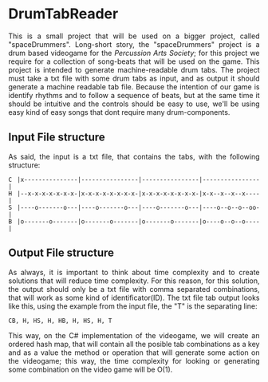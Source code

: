 <div style = "text-align: justify;">

# DrumTabReader
This is a small project that will be used on a bigger project, called "spaceDrummers".
Long-short story, the "spaceDrummers" project is a drum based videogame for the
*Percussion Arts Society*; for this project we require for a collection of song-beats that
will be used on the game. This project is intended to generate machine-readable drum tabs.
The project must take a txt file with some drum tabs as input, and as output it should 
generate a machine readable tab file. Because the intention of our game is identify rhythms and to follow a sequence of beats, but at the same time it should be intuitive and the controls should be easy to use, we'll be using easy kind of easy songs that dont require many drum-components.

## Input File structure
As said, the input is a txt file, that contains the tabs, with the following structure:
```
C |x---------------|----------------|----------------|----------------|
H |--x-x-x-x-x-x-x-|x-x-x-x-x-x-x-x-|x-x-x-x-x-x-x-x-|x-x--x--x--x----|
S |----o-------o---|----o-------o---|----o-------o---|----o--o--o--oo-|
B |o-------o-------|o-------o-------|o-------o-------|o----o--o--o----|
```

## Output File structure
As always, it is important to think about time complexity and to create solutions that will 
reduce time complexity. For this reason, for this solution, the output should only be a txt 
file with comma separated combinations, that will work as some kind of identificator(ID).
The txt file tab output looks like this, using the example from the input file, the "T" is the separating line:
```
CB, H, HS, H, HB, H, HS, H, T
```
This way, on the C# implementation of the videogame, we will create an ordered hash map, that will contain all the posible tab combinations as a key and as a value the method or operation that will generate some action on the videogame; this way, the time complexity for looking or generating some combination on the video game will be O(1).

</div>